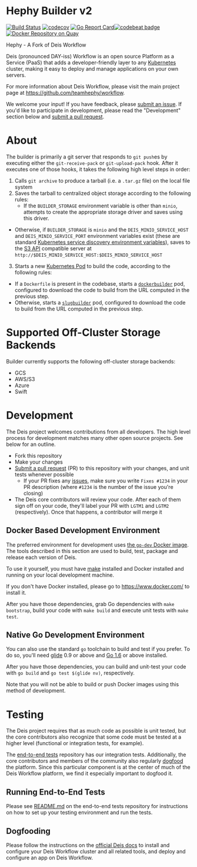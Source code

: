 
# Hephy Builder v2

[![Build Status](https://travis-ci.org/teamhephy/builder.svg?branch=master)](https://travis-ci.org/teamhephy/builder) [![codecov](https://codecov.io/gh/deis/builder/branch/master/graph/badge.svg)](https://codecov.io/gh/deis/builder)
[![Go Report Card](https://goreportcard.com/badge/github.com/teamhephy/builder)](https://goreportcard.com/report/github.com/teamhephy/builder)[![codebeat badge](https://codebeat.co/badges/e29e5e2b-531d-4374-810b-f05053c47688)](https://codebeat.co/projects/github-com-deis-builder) [![Docker Repository on Quay](https://quay.io/repository/deisci/builder/status "Docker Repository on Quay")](https://quay.io/repository/deisci/builder)

Hephy - A Fork of Deis Workflow

Deis (pronounced DAY-iss) Workflow is an open source Platform as a Service (PaaS) that adds a developer-friendly layer to any [Kubernetes][k8s-home] cluster, making it easy to deploy and manage applications on your own servers.

For more information about Deis Workflow, please visit the main project page at https://github.com/teamhephy/workflow.

We welcome your input! If you have feedback, please [submit an issue][issues]. If you'd like to participate in development, please read the "Development" section below and [submit a pull request][prs].

# About

The builder is primarily a git server that responds to `git push`es by executing either the `git-receive-pack` or `git-upload-pack` hook. After it executes one of those hooks, it takes the following high level steps in order:

1. Calls `git archive` to produce a tarball (i.e. a `.tar.gz` file) on the local file system
2. Saves the tarball to centralized object storage according to the following rules:
	- If the `BUILDER_STORAGE` environment variable is other than `minio`, attempts to create the appropriate storage driver and saves using this driver.
  - Otherwise, if `BUILDER_STORAGE` is `minio` and the `DEIS_MINIO_SERVICE_HOST` and `DEIS_MINIO_SERVICE_PORT` environment variables exist (these are standard [Kubernetes service discovery environment variables](http://kubernetes.io/docs/user-guide/services/#environment-variables)), saves to the [S3 API][s3-api-ref] compatible server at `http://$DEIS_MINIO_SERVICE_HOST:$DEIS_MINIO_SERVICE_HOST`
3. Starts a new [Kubernetes Pod](http://kubernetes.io/docs/user-guide/pods/) to build the code, according to the following rules:
  - If a `Dockerfile` is present in the codebase, starts a [`dockerbuilder`](https://github.com/teamhephy/dockerbuilder) pod, configured to download the code to build from the URL computed in the previous step.
  - Otherwise, starts a [`slugbuilder`](https://github.com/teamhephy/slugbuilder) pod, configured to download the code to build from the URL computed in the previous step.

# Supported Off-Cluster Storage Backends

Builder currently supports the following off-cluster storage backends:

* GCS
* AWS/S3
* Azure
* Swift

# Development

The Deis project welcomes contributions from all developers. The high level process for development matches many other open source projects. See below for an outline.

* Fork this repository
* Make your changes
* [Submit a pull request][prs] (PR) to this repository with your changes, and unit tests whenever possible
	* If your PR fixes any [issues][issues], make sure you write `Fixes #1234` in your PR description (where `#1234` is the number of the issue you're closing)
* The Deis core contributors will review your code. After each of them sign off on your code, they'll label your PR with `LGTM1` and `LGTM2` (respectively). Once that happens, a contributor will merge it

## Docker Based Development Environment

The preferred environment for development uses [the `go-dev` Docker image](https://github.com/teamhephy/docker-go-dev). The tools described in this section are used to build, test, package and release each version of Deis.

To use it yourself, you must have [make](https://www.gnu.org/software/make/) installed and Docker installed and running on your local development machine.

If you don't have Docker installed, please go to https://www.docker.com/ to install it.

After you have those dependencies, grab Go dependencies with `make bootstrap`, build your code with `make build` and execute unit tests with `make test`.

## Native Go Development Environment

You can also use the standard `go` toolchain to build and test if you prefer. To do so, you'll need [glide](https://github.com/Masterminds/glide) 0.9 or above and [Go 1.6](http://golang.org) or above installed.

After you have those dependencies, you can build and unit-test your code with `go build` and `go test $(glide nv)`, respectively.

Note that you will not be able to build or push Docker images using this method of development.

# Testing

The Deis project requires that as much code as possible is unit tested, but the core contributors also recognize that some code must be tested at a higher level (functional or integration tests, for example).

The [end-to-end tests](https://github.com/teamhephy/workflow-e2e) repository has our integration tests. Additionally, the core contributors and members of the community also regularly [dogfood](https://en.wikipedia.org/wiki/Eating_your_own_dog_food) the platform. Since this particular component is at the center of much of the Deis Workflow platform, we find it especially important to dogfood it.

## Running End-to-End Tests

Please see [README.md](https://github.com/teamhephy/workflow-e2e/blob/master/README.md) on the end-to-end tests repository for instructions on how to set up your testing environment and run the tests.

## Dogfooding

Please follow the instructions on the [official Deis docs](http://docs-v2.readthedocs.org/en/latest/installing-workflow/installing-deis-workflow/) to install and configure your Deis Workflow cluster and all related tools, and deploy and configure an app on Deis Workflow.


[s3-api-ref]: http://docs.aws.amazon.com/AmazonS3/latest/API/APIRest.html
[install-k8s]: http://kubernetes.io/gettingstarted/
[k8s-home]: http://kubernetes.io
[issues]: https://github.com/teamhephy/builder/issues
[prs]: https://github.com/teamhephy/builder/pulls
[v2.18]: https://github.com/teamhephy/workflow/releases/tag/v2.18.0
